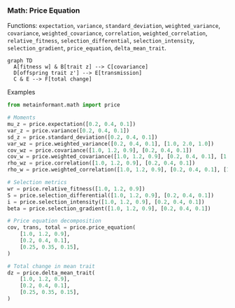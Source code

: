 ### Math: Price Equation

Functions: `expectation`, `variance`, `standard_deviation`, `weighted_variance`, `covariance`, `weighted_covariance`, `correlation`, `weighted_correlation`, `relative_fitness`, `selection_differential`, `selection_intensity`, `selection_gradient`, `price_equation`, `delta_mean_trait`.

```mermaid
graph TD
  A[fitness w] & B[trait z] --> C[covariance]
  D[offspring trait z'] --> E[transmission]
  C & E --> F[total change]
```

Examples

```python
from metainformant.math import price

# Moments
mu_z = price.expectation([0.2, 0.4, 0.1])
var_z = price.variance([0.2, 0.4, 0.1])
sd_z = price.standard_deviation([0.2, 0.4, 0.1])
var_wz = price.weighted_variance([0.2, 0.4, 0.1], [1.0, 2.0, 1.0])
cov_wz = price.covariance([1.0, 1.2, 0.9], [0.2, 0.4, 0.1])
cov_w = price.weighted_covariance([1.0, 1.2, 0.9], [0.2, 0.4, 0.1], [1.0, 2.0, 1.0])
rho_wz = price.correlation([1.0, 1.2, 0.9], [0.2, 0.4, 0.1])
rho_w = price.weighted_correlation([1.0, 1.2, 0.9], [0.2, 0.4, 0.1], [1.0, 2.0, 1.0])

# Selection metrics
wr = price.relative_fitness([1.0, 1.2, 0.9])
S = price.selection_differential([1.0, 1.2, 0.9], [0.2, 0.4, 0.1])
i = price.selection_intensity([1.0, 1.2, 0.9], [0.2, 0.4, 0.1])
beta = price.selection_gradient([1.0, 1.2, 0.9], [0.2, 0.4, 0.1])

# Price equation decomposition
cov, trans, total = price.price_equation(
    [1.0, 1.2, 0.9],
    [0.2, 0.4, 0.1],
    [0.25, 0.35, 0.15],
)

# Total change in mean trait
dz = price.delta_mean_trait(
    [1.0, 1.2, 0.9],
    [0.2, 0.4, 0.1],
    [0.25, 0.35, 0.15],
)
```
